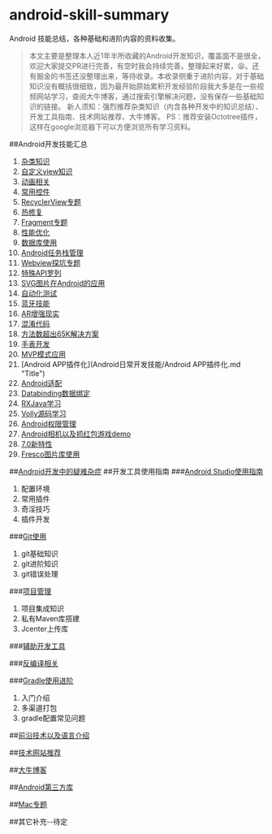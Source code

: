 # android-skill-summary
Android 技能总结，各种基础和进阶内容的资料收集。
>本文主要是整理本人近1年半所收藏的Android开发知识，覆盖面不是很全，欢迎大家提交PR进行完善，有空时我会持续完善。整理起来好累，😫。还有掘金的书签还没整理出来，等待收录。本收录侧重于进阶内容，对于基础知识没有概括很细致，因为最开始原始累积开发经验阶段我大多是在一些视频网站学习，查阅大牛博客，通过搜索引擎解决问题，没有保存一些基础知识的链接。
>新人须知：强烈推荐杂类知识（内含各种开发中的知识总结）、开发工具指南、技术网站推荐、大牛博客。
>PS：推荐安装Octotree插件，这样在google浏览器下可以方便浏览所有学习资料。


##Android开发技能汇总
1. [杂类知识](Android日常开发技能/杂类知识.md "Title")
1. [自定义view知识](Android日常开发技能/自定义view知识.md "Title")
1. [动画相关](Android日常开发技能/动画相关.md "Title")
1. [常用控件](Android日常开发技能/常用控件.md "Title")
1. [RecyclerView专题](Android日常开发技能/RecyclerView专题.md "Title")
1. [热修复](Android日常开发技能/热修复.md "Title")
1. [Fragment专题](Android日常开发技能/Fragment专题.md "Title")
1. [性能优化](Android日常开发技能/性能优化.md "Title")
1. [数据库使用](Android日常开发技能/数据库使用.md "Title")
1. [Android任务栈管理](Android日常开发技能/Android任务栈管理.md "Title")
1. [Webview探坑专题](Android日常开发技能/Webview探坑专题.md "Title")
1. [特殊API罗列](Android日常开发技能/特殊API罗列.md "Title")
1. [SVG图片在Android的应用](Android日常开发技能/SVG图片在Android的应用.md "Title")
1. [自动化测试](Android日常开发技能/自动化测试.md "Title")
1. [蓝牙技能](Android日常开发技能/蓝牙技能.md "Title")
1. [AR增强现实](Android日常开发技能/AR增强现实.md "Title")
1. [混淆代码](Android日常开发技能/混淆代码.md "Title")
1. [方法数超出65K解决方案](Android日常开发技能/方法数超出65K解决方案.md "Title")
1. [手表开发](Android日常开发技能/手表开发.md "Title")
1. [MVP模式应用](Android日常开发技能/MVP模式应用.md "Title")
1. [Android APP插件化](Android日常开发技能/Android APP插件化.md "Title")
1. [Android适配](Android日常开发技能/Android适配.md "Title")
1. [Databinding数据绑定](Android日常开发技能/Databinding数据绑定.md "Title")
1. [RXJava学习](Android日常开发技能/RXJava学习.md "Title")
1. [Volly源码学习](Android日常开发技能/Volly源码学习.md "Title")
1. [Android权限管理](Android日常开发技能/Android权限管理.md "Title")
1. [Android相机以及抓红包游戏demo](Android日常开发技能/Android相机以及抓红包游戏demo.md "Title")
1. [7.0新特性](Android日常开发技能/7.0新特性.md "Title")
1. [Fresco图片库使用](Android日常开发技能/Fresco图片库使用.md "Title")


##[Android开发中的疑难杂症](Android开发疑难杂症/Android问题汇总.md "Title")
##开发工具使用指南
###[Android Studio使用指南](开发工具使用指南/Android%20studio使用指南/Android%20studio使用指南.md "Title")
1. 配置环境
1. 常用插件
1. 奇淫技巧
1. 插件开发


###[Git使用](开发工具使用指南/git使用.md "Title")
1. git基础知识
1. git进阶知识
1. git错误处理


###[项目管理](开发工具使用指南/项目管理.md "Title")
1. 项目集成知识
1. 私有Maven库搭建
1. Jcenter上传库


###[辅助开发工具](开发工具使用指南/辅助开发工具.md "Title")



###[反编译相关](开发工具使用指南/反编译相关.md "Title")



###[Gradle使用进阶](开发工具使用指南/gradle使用进阶.md "Title")
1. 入门介绍
1. 多渠道打包
1. gradle配置常见问题


##[前沿技术以及语言介绍](前沿技术以及语言/前沿技术以及语言介绍.md "Title")


##[技术网站推荐](技术网站推荐/技术网站推荐.md "Title")


##[大牛博客](大牛博客/大牛博客.md "Title")


##[Android第三方库](Android第三方库/Android第三方库.md "Title")


##[Mac专题](Mac专题/Mac专题.md "Ttile")

##其它补充--待定
